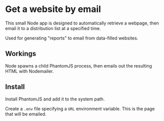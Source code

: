 # Get a website by email
This small Node app is designed to automatically retrieve a webpage, then email it to a distribution list at a specified time.

Used for generating "reports" to email from data-filled websites.

## Workings
Node spawns a child PhantomJS process, then emails out the resulting HTML with Nodemailer.

## Install
Install PhantomJS and add it to the system path.

Create a `.env` file specifying a `URL` environment variable. This is the page that will be emailed.
